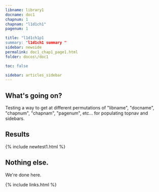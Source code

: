 ```yaml
---
libname: library1
docname: doc1
chapnum: 1
chapnam: "l1d1ch1"
pagenum: 1

title: "l1d1ch1p1
summary: "l1d1ch1 summary "
sidebar: newside
permalink: doc1_chap1_page1.html
folder: docos\/doc1

toc: false

sidebar: articles_sidebar
---
```


## What's going on?

Testing a way to get at different permutations of "libname", "docname", "chapnum", "chapnam", "pagenum", etc... for populating topnav and sidebars.

## Results

{% include newtest1.html %}


## Nothing else.

We're done here.



{% include links.html %}
